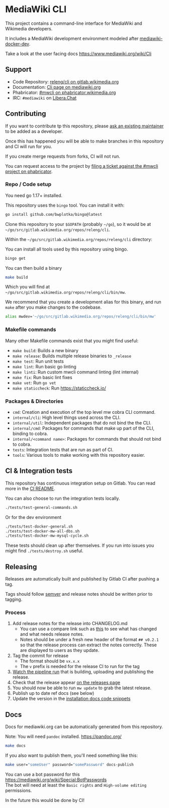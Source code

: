 # MediaWiki CLI

This project contains a command-line interface for MediaWiki and Wikimedia developers.

It includes a MediaWiki development environment modeled after [mediawiki-docker-dev](https://www.mediawiki.org/wiki/MediaWiki-Docker-Dev).

Take a look at the user facing docs https://www.mediawiki.org/wiki/Cli

## Support

- Code Repository: [releng/cli on gitlab.wikimedia.org](https://gitlab.wikimedia.org/repos/releng/cli)
- Documentation: [Cli page on mediawiki.org](https://www.mediawiki.org/wiki/Cli)
- Phabricator: [#mwcli on phabricator.wikimedia.org](https://phabricator.wikimedia.org/project/view/5331/)
- IRC: `#mediawiki` on [Libera.​Chat](https://libera.chat/)

## Contributing

If you want to contribute tp this repository, please [ask an existing maintainer](https://gitlab.wikimedia.org/repos/releng/cli/-/project_members) to be added as a developer.

Once this has happened you will be able to make branches in this repository and CI will run for you.

If you create merge requests from forks, CI will not run.

You can request access to the project by [filing a ticket against the #mwcli project on phabricator](https://phabricator.wikimedia.org/maniphest/task/edit/form/1/?tags=mwcli&title=Request%20access%20to%20mwcli%20gitlab%20project%20for%20%3CUSER%3E).

### Repo / Code setup

You need go 1.17+ installed.

This repository uses the `bingo` tool.
You can install it with:

```sh
go install github.com/bwplotka/bingo@latest
```

Clone this repository to your `$GOPATH` (probably `~/go`), so it would be at
`~/go/src/gitlab.wikimedia.org/repos/releng/cli`.

Within the `~/go/src/gitlab.wikimedia.org/repos/releng/cli` directory:

You can install all tools used by this repository using bingo.

```sh
bingo get
```

You can then build a binary

```sh
make build
```

Which you will find at `~/go/src/gitlab.wikimedia.org/repos/releng/cli/bin/mw`.

We recommend that you create a development alias for this binary, and run `make` after you make changes to the codebase.

```sh
alias mwdev='~/go/src/gitlab.wikimedia.org/repos/releng/cli/bin/mw'
```

### Makefile commands

Many other Makefile commands exist that you might find useful:

- `make build`: Builds a new binary
- `make release`: Builds multiple release binaries to `_release`
- `make test`: Run unit tests
- `make lint`: Run basic go linting
- `make linti`: Run custom mwcli command linting (lint internal)
- `make fix`: Run basic lint fixes
- `make vet`: Run `go vet`
- `make staticcheck`: Run https://staticcheck.io/

### Packages & Directories

- `cmd`: Creation and execution of the top level mw cobra CLI command.
- `internal/cli`: High level things used across the CLI.
- `internal/util`: Independent packages that do not bind the the CLI.
- `internal/cmd`: Packages for commands that make up part of the CLI, binding to cobra.
- `internal/<command name>`: Packages for commands that should not bind to cobra.
- `tests`: Integration tests that are run as part of CI.
- `tools`: Various tools to make working with this repository easier.

## CI & Integration tests

This repository has continuous integration setup on Gitlab.
You can read more in the [CI README](./CI.md).

You can also choose to run the integration tests locally.

```sh
./tests/test-general-commands.sh
```

Or for the dev environment

```sh
./tests/test-docker-general.sh
./tests/test-docker-mw-all-dbs.sh
./tests/test-docker-mw-mysql-cycle.sh
```

These tests should clean up after themselves.
If you run into issues you might find `./tests/destroy.sh` useful.

## Releasing

Releases are automatically built and published by Gitlab CI after pushing a tag.

Tags should follow [semver](https://semver.org/) and release notes should be written prior to tagging.

### Process

1) Add release notes for the release into CHANGELOG.md
    - You can use a compare link such as [this](https://gitlab.wikimedia.org/repos/releng/cli/-/compare/v0.10.0...main?from_project_id=16) to see what has changed and what needs release notes.
    - Notes should be under a fresh new header of the format `## v0.2.1` so that the release process can extract the notes correctly. These are displayed to users as they update.
2) Tag the commit for release
    - The format should be `vx.x.x`
    - The `v` prefix is needed for the release CI to run for the tag
3) [Watch the pipeline run](https://gitlab.wikimedia.org/repos/releng/cli/-/pipelines) that is building, uploading and publishing the release.
4) Check that the release appear [on the releases page](https://gitlab.wikimedia.org/repos/releng/cli/-/releases)
5) You should now be able to run `mw update` to grab the latest release.
6) Publish up to date ref docs (see below)
7) Update the version in the [installation docs code snippets](https://www.mediawiki.org/wiki/Cli/guide/Installation)

## Docs

Docs for mediawiki.org can be automatically generated from this repository.

Note: You will need `pandoc` installed. https://pandoc.org/

```sh
make docs
```

If you also want to publish them, you'll need something like this:

```sh
make user="someUser" password="somePassword" docs-publish
```

You can use a bot password for this https://mediawiki.org/wiki/Special:BotPasswords \
The bot will need at least the `Basic rights` and `High-volume editing` permissions.

In the future this would be done by CI!
